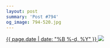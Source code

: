 ```yaml
---
layout: post
summary: 'Post #794'
og_image: 794-520.jpg
---
```


<p>
 <time>
  <a href="/794">
   {{ page.date | date: "%B %-d, %Y" }}
  </a>
 </time>
 <a href="/794">
  <img data-taken="2/1/2019" sizes="(min-width: 700px) 50vw, calc(100vw - 2rem)" src="{{ site.assets_url }}/794-260.jpg" srcset="{{ site.assets_url }}/794-130.jpg 130w, {{ site.assets_url }}/794-260.jpg 260w, {{ site.assets_url }}/794-390.jpg 390w, {{ site.assets_url }}/794-520.jpg 520w"/>
 </a>
</p>
